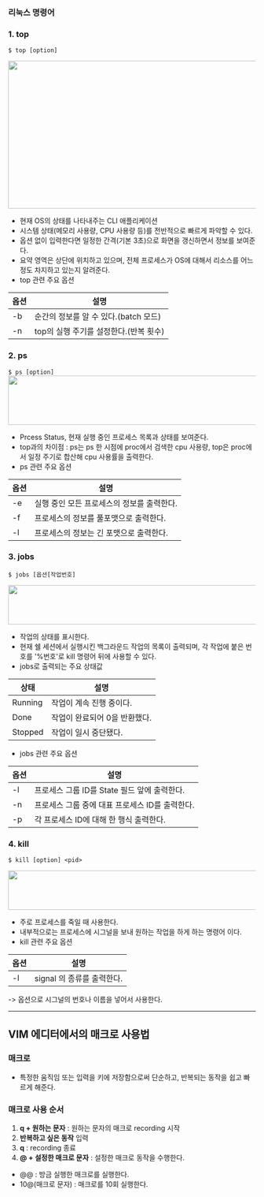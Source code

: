 ### 리눅스 명령어


### **1. top**

`$ top [option]`

<img src = "https://user-images.githubusercontent.com/103545438/172032520-88e4ac72-b9ea-4c28-bdaf-e4b6179f47e8.png" width = "1200" height = "300">

- 현재 OS의 상태를 나타내주는 CLI 애플리케이션
- 시스템 상태(메모리 사용량, CPU 사용량 등)를 전반적으로 빠르게 파악할 수 있다.
- 옵션 없이 입력한다면 일정한 간격(기본 3초)으로 화면을 갱신하면서 정보를 보여준다.
- 요약 영역은 상단에 위치하고 있으며, 전체 프로세스가 OS에 대해서 리소스를 어느정도 차지하고 있는지 알려준다.
- top 관련 주요 옵션

|옵션|설명|
|-------|-------|
|-b|순간의 정보를 알 수 있다.(batch 모드)|
|-n|top의 실행 주기를 설정한다.(반복 횟수)|


### **2. ps**

`$ ps [option]`
<img src = https://user-images.githubusercontent.com/103545438/172032836-6b86bd88-82b8-4dc7-a925-e240e475cfff.png width = "1200" height = "100">

- Prcess Status, 현재 실행 중인 프로세스 목록과 상태를 보여준다.
- top과의 차이점 : ps는 ps 한 시점에 proc에서 검색한 cpu 사용량, top은 proc에서 일정 주기로 합산해 cpu 사용률을 출력한다.
- ps 관련 주요 옵션

|옵션|설명|
|-------|-------|
|-e|실행 중인 모든 프로세스의 정보를 출력한다.|
|-f|프로세스의 정보를 풀포맷으로 출력한다.|
|-l|프로세스의 정보는 긴 포맷으로 출력한다.|


### **3. jobs**

`$ jobs [옵션[작업번호]`

<img src = https://user-images.githubusercontent.com/103545438/172033331-5cda0c86-8e68-4c9b-ae63-d298974587c5.png width = "1200" height = "80">

- 작업의 상태를 표시한다.
- 현재 쉘 세션에서 실행시킨 백그라운드 작업의 목록이 출력되며, 각 작업에 붙은 번호를 '%번호'로 kill 명령어 뒤에 사용할 수 있다.
- jobs로 출력되는 주요 상태값

|상태|설명|
|-------|-------|
|Running|작업이 계속 진행 중이다.|
|Done|작업이 완료되어 0을 반환했다.|
|Stopped|작업이 일시 중단됐다.|

- jobs 관련 주요 옵션

|옵션|설명|
|-------|-------|
|-l|프로세스 그룹 ID를 State 필드 앞에 출력한다.|
|-n|프로세스 그룹 중에 대표 프로세스 ID를 출력한다.|
|-p|각 프로세스 ID에 대해 한 행식 출력한다.|


### **4. kill**
`$ kill [option] <pid>`

<img src = https://user-images.githubusercontent.com/103545438/172033636-1f028dce-da92-477d-93c4-ba331ecd5349.png width = "1200" height = "80">

- 주로 프로세스를 죽일 때 사용한다.
- 내부적으로는 프로세스에 시그널을 보내 원하는 작업을 하게 하는 명령어 이다.
- kill 관련 주요 옵션

|옵션|설명|
|-------|-------|
|-l|signal 의 종류를 출력한다.|

-> 옵션으로 시그널의 번호나 이름을 넣어서 사용한다.


-----------------------

## VIM 에디터에서의 매크로 사용법

### **매크로**
- 특정한 움직임 또는 입력을 키에 저장함으로써 단순하고, 반복되는 동작을 쉽고 빠르게 해준다.

### **매크로 사용 순서**

1. **q + 원하는 문자** : 원하는 문자의 매크로 recording 시작
2. **반복하고 싶은 동작** 입력
3. **q** : recording 종료
4. **@ + 설정한 매크로 문자** : 설정한 매크로 동작을 수행한다.

- @@ : 방금 실행한 매크로를 실행한다.
- 10@(매크로 문자) : 매크로를 10회 실행한다.
